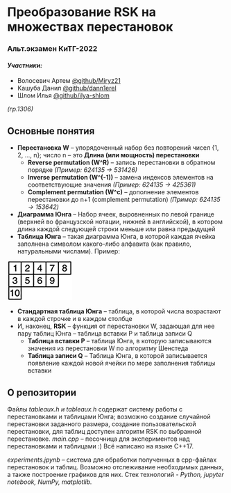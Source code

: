 # Преобразование RSK на множествах перестановок
### Альт.экзамен КиТГ-2022
#### _Участники:_
* Волосевич Артем [@github/Miryz21](https://github.com/Miryz21)
* Кашуба Данил [@github/dann1erel](https://github.com/dann1erel)
* Шлом Илья [@github/ilya-shlom](https://github.com/ilya-shlom)

_(гр.1306)_

## Основные понятия
* **Перестановка W** – упорядоченный набор без повторений чисел {1, 2, ..., n}; число n – это **Длина (или мощность) перестановки**
  * **Reverse permutation (W^R)** – запись перестановки в обратном порядке *(Пример: 624135 → 531426)*
  * **Inverse permutation (W^(-1))** – замена индексов элементов на соответствующие значения *(Пример: 624135 → 425361)*
  * **Complement permutation (W^c)** – дополнение элементов перестановки до n+1 (complement permutation) *(Пример: 624135 → 153642)*
* **Диаграмма Юнга** – Набор ячеек, выровненных по левой границе (верхней во французской нотации,
нижней в английской), в котором длина каждой следующей строки меньше или равна предыдущей
* **Таблица Юнга** – такая диаграмма Юнга, в которой каждая ячейка заполнена символом
какого-либо алфавита (как правило, натуральными числами). Пример:

![Young tableaux](pics/YoungTableaux.png)
* **Стандартная таблица Юнга** – таблица, в которой числа возрастают в каждой строчке и в каждом столбце
* И, наконец, **RSK** – функция от перестановки W, задающая для нее пару таблиц Юнга – таблица вставки P
и таблица записи Q
  * **Таблица вставки P** – таблица Юнга, в которую записываются значения из перестановки W по
алгоритму Шенстеда
  * **Таблица записи Q** – Таблица Юнга, в которой записывается появление каждой новой
ячейки по мере заполнения таблицы вставки
## О репозитории
Файлы *tableaux.h и tableaux.h* содержат систему работы с перестановками и
таблицами Юнга; возможно создание случайной перестановки заданного размера, создание
пользовательской перестановки, для таблиц доступен алгоритм RSK по выбранной перестановке.
*main.cpp* – песочница для экспериментов над перестановками и таблицами :) Всё написано
на языке C++17.

*experiments.jpynb* – система для обработки полученных в cpp-файлах перестановок и таблиц.
Возможно отслеживание необходимых данных, а также построение графиков для них.
Стек технологий - *Python, jupyter notebook, NumPy, matplotlib.*

